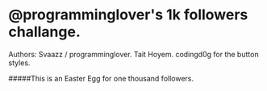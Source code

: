 # @programminglover's 1k followers challange.

Authors:
Svaazz / programminglover.
Tait Hoyem.
codingd0g for the button styles.

#####This is an Easter Egg for one thousand followers.
